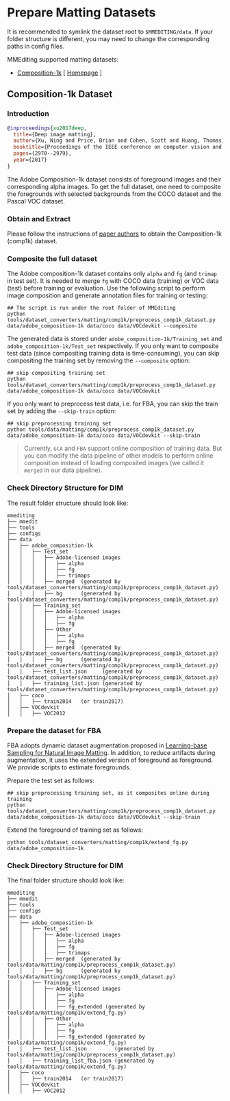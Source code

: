 # Prepare Matting Datasets

It is recommended to symlink the dataset root to `$MMEDITING/data`. If your folder structure is different, you may need to change the corresponding paths in config files.

MMEditing supported matting datasets:

- [Composition-1k](#composition-1k-dataset) \[ [Homepage](https://sites.google.com/view/deepimagematting) \]

## Composition-1k Dataset

### Introduction

<!-- [DATASET] -->

```bibtex
@inproceedings{xu2017deep,
  title={Deep image matting},
  author={Xu, Ning and Price, Brian and Cohen, Scott and Huang, Thomas},
  booktitle={Proceedings of the IEEE conference on computer vision and pattern recognition},
  pages={2970--2979},
  year={2017}
}
```

The Adobe Composition-1k dataset consists of foreground images and their corresponding alpha images.
To get the full dataset, one need to composite the foregrounds with selected backgrounds from the COCO dataset and the Pascal VOC dataset.

### Obtain and Extract

Please follow the instructions of [paper authors](https://sites.google.com/view/deepimagematting) to obtain the Composition-1k (comp1k) dataset.

### Composite the full dataset

The Adobe composition-1k dataset contains only `alpha` and `fg` (and `trimap` in test set).
It is needed to merge `fg` with COCO data (training) or VOC data (test) before training or evaluation.
Use the following script to perform image composition and generate annotation files for training or testing:

```shell
## The script is run under the root folder of MMEditing
python tools/dataset_converters/matting/comp1k/preprocess_comp1k_dataset.py data/adobe_composition-1k data/coco data/VOCdevkit --composite
```

The generated data is stored under `adobe_composition-1k/Training_set` and `adobe_composition-1k/Test_set` respectively.
If you only want to composite test data (since compositing training data is time-consuming), you can skip compositing the training set by removing the `--composite` option:

```shell
## skip compositing training set
python tools/dataset_converters/matting/comp1k/preprocess_comp1k_dataset.py data/adobe_composition-1k data/coco data/VOCdevkit
```

If you only want to preprocess test data, i.e. for FBA, you can skip the train set by adding the `--skip-train` option:

```shell
## skip preprocessing training set
python tools/data/matting/comp1k/preprocess_comp1k_dataset.py data/adobe_composition-1k data/coco data/VOCdevkit --skip-train
```

> Currently, `GCA` and `FBA` support online composition of training data. But you can modify the data pipeline of other models to perform online composition instead of loading composited images (we called it `merged` in our data pipeline).

### Check Directory Structure for DIM

The result folder structure should look like:

```text
mmediting
├── mmedit
├── tools
├── configs
├── data
│   ├── adobe_composition-1k
│   │   ├── Test_set
│   │   │   ├── Adobe-licensed images
│   │   │   │   ├── alpha
│   │   │   │   ├── fg
│   │   │   │   ├── trimaps
│   │   │   ├── merged  (generated by tools/dataset_converters/matting/comp1k/preprocess_comp1k_dataset.py)
│   │   │   ├── bg      (generated by tools/dataset_converters/matting/comp1k/preprocess_comp1k_dataset.py)
│   │   ├── Training_set
│   │   │   ├── Adobe-licensed images
│   │   │   │   ├── alpha
│   │   │   │   ├── fg
│   │   │   ├── Other
│   │   │   │   ├── alpha
│   │   │   │   ├── fg
│   │   │   ├── merged  (generated by tools/dataset_converters/matting/comp1k/preprocess_comp1k_dataset.py)
│   │   │   ├── bg      (generated by tools/dataset_converters/matting/comp1k/preprocess_comp1k_dataset.py)
│   │   ├── test_list.json     (generated by tools/dataset_converters/matting/comp1k/preprocess_comp1k_dataset.py)
│   │   ├── training_list.json (generated by tools/dataset_converters/matting/comp1k/preprocess_comp1k_dataset.py)
│   ├── coco
│   │   ├── train2014   (or train2017)
│   ├── VOCdevkit
│   │   ├── VOC2012
```

### Prepare the dataset for FBA

FBA adopts dynamic dataset augmentation proposed in [Learning-base Sampling for Natural Image Matting](https://openaccess.thecvf.com/content_CVPR_2019/papers/Tang_Learning-Based_Sampling_for_Natural_Image_Matting_CVPR_2019_paper.pdf).
In addition, to reduce artifacts during augmentation, it uses the extended version of foreground as foreground.
We provide scripts to estimate foregrounds.

Prepare the test set as follows:

```shell
## skip preprocessing training set, as it composites online during training
python tools/dataset_converters/matting/comp1k/preprocess_comp1k_dataset.py data/adobe_composition-1k data/coco data/VOCdevkit --skip-train
```

Extend the foreground of training set as follows:

```shell
python tools/dataset_converters/matting/comp1k/extend_fg.py data/adobe_composition-1k
```

### Check Directory Structure for DIM

The final folder structure should look like:

```text
mmediting
├── mmedit
├── tools
├── configs
├── data
│   ├── adobe_composition-1k
│   │   ├── Test_set
│   │   │   ├── Adobe-licensed images
│   │   │   │   ├── alpha
│   │   │   │   ├── fg
│   │   │   │   ├── trimaps
│   │   │   ├── merged  (generated by tools/data/matting/comp1k/preprocess_comp1k_dataset.py)
│   │   │   ├── bg      (generated by tools/data/matting/comp1k/preprocess_comp1k_dataset.py)
│   │   ├── Training_set
│   │   │   ├── Adobe-licensed images
│   │   │   │   ├── alpha
│   │   │   │   ├── fg
│   │   │   │   ├── fg_extended (generated by tools/data/matting/comp1k/extend_fg.py)
│   │   │   ├── Other
│   │   │   │   ├── alpha
│   │   │   │   ├── fg
│   │   │   │   ├── fg_extended (generated by tools/data/matting/comp1k/extend_fg.py)
│   │   ├── test_list.json         (generated by tools/data/matting/comp1k/preprocess_comp1k_dataset.py)
│   │   ├── training_list_fba.json (generated by tools/data/matting/comp1k/extend_fg.py)
│   ├── coco
│   │   ├── train2014   (or train2017)
│   ├── VOCdevkit
│   │   ├── VOC2012
```
